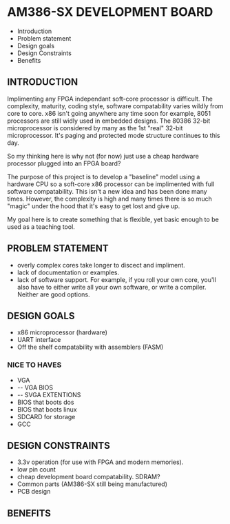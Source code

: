 # AM386-SX DEVELOPMENT BOARD
- Introduction
- Problem statement
- Design goals
- Design Constraints
- Benefits

## INTRODUCTION
<p> Implimenting any FPGA independant soft-core processor is difficult.  The complexity, maturity, coding style, software compatability varies wildly from core to core.  x86 isn't going anywhere any time soon for example,  8051 processors are still widly used in embedded designs.  The 80386 32-bit microprocessor is considered by many as the 1st "real" 32-bit microprocessor.  It's paging and protected mode structure continues to this day.</p>

<p> So my thinking here is why not (for now) just use a cheap hardware processor plugged into an FPGA board?</p>

<p> The purpose of this project is to develop a "baseline" model using a hardware CPU so a soft-core x86 processor can be implimented with full software compatability.  This isn't a new idea and has been done many times.  However, the complexity is high and many times there is so much "magic" under the hood that it's easy to get lost and give up. </p>

<p> My goal here is to create something that is flexible, yet basic enough to be used as a teaching tool.</p>

## PROBLEM STATEMENT
- overly complex cores take longer to discect and impliment.
- lack of documentation or examples.
- lack of software support.  For example, if you roll your own core, you'll also have to either write all your own software, or write a compiler.  Neither are good options.

## DESIGN GOALS
- x86 microprocessor (hardware)
- UART interface
- Off the shelf compatability with assemblers (FASM)

### NICE TO HAVES
- VGA
- -- VGA BIOS
- -- SVGA EXTENTIONS
- BIOS that boots dos
- BIOS that boots linux
- SDCARD for storage
- GCC

## DESIGN CONSTRAINTS
- 3.3v operation (for use with FPGA and modern memories).
- low pin count
- cheap development board compatability. SDRAM?
- Common parts (AM386-SX still being manufactured)
- PCB design

## BENEFITS
